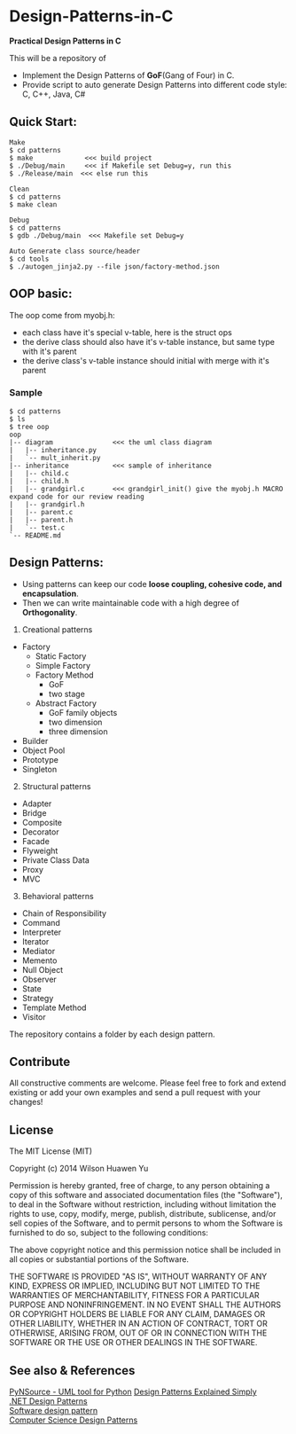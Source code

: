 Design-Patterns-in-C
====================

**Practical Design Patterns in C**  

This will be a repository of
* Implement the Design Patterns of **GoF**(Gang of Four) in C.  
* Provide script to auto generate Design Patterns into different code style: C, C++, Java, C#

## Quick Start:

```
Make
$ cd patterns
$ make             <<< build project
$ ./Debug/main	   <<< if Makefile set Debug=y, run this
$ ./Release/main  <<< else run this

Clean
$ cd patterns
$ make clean

Debug
$ cd patterns
$ gdb ./Debug/main	<<< Makefile set Debug=y

Auto Generate class source/header
$ cd tools
$ ./autogen_jinja2.py --file json/factory-method.json 
```

## OOP basic:

The oop come from myobj.h:
* each class have it's special v-table, here is the struct ops
* the derive class should also have it's v-table instance, but same type with it's parent
* the derive class's v-table instance should initial with merge with it's parent

### Sample

```
$ cd patterns
$ ls
$ tree oop
oop
|-- diagram               <<< the uml class diagram
|   |-- inheritance.py
|   `-- mult_inherit.py
|-- inheritance           <<< sample of inheritance
|   |-- child.c
|   |-- child.h
|   |-- grandgirl.c       <<< grandgirl_init() give the myobj.h MACRO expand code for our review reading
|   |-- grandgirl.h
|   |-- parent.c
|   |-- parent.h
|   `-- test.c
`-- README.md

```

## Design Patterns:

* Using patterns can keep our code **loose coupling, cohesive code, and encapsulation**.
* Then we can write maintainable code with a high degree of **Orthogonality**.

1. Creational patterns
  * Factory
    - Static Factory
    - Simple Factory
    - Factory Method
      + GoF
      + two stage
    - Abstract Factory
      + GoF family objects
      + two dimension
      + three dimension
  * Builder
  * Object Pool
  * Prototype
  * Singleton
2. Structural patterns
  * Adapter
  * Bridge
  * Composite
  * Decorator
  * Facade
  * Flyweight
  * Private Class Data
  * Proxy
  * MVC
3. Behavioral patterns
  * Chain of Responsibility
  * Command
  * Interpreter
  * Iterator
  * Mediator
  * Memento
  * Null Object
  * Observer
  * State
  * Strategy
  * Template Method
  * Visitor

The repository contains a folder by each design pattern.

## Contribute

All constructive comments are welcome.
Please feel free to fork and extend existing or add your own examples and send a pull request with your changes!

## License

The MIT License (MIT)

Copyright (c) 2014 Wilson Huawen Yu

Permission is hereby granted, free of charge, to any person obtaining a copy
of this software and associated documentation files (the "Software"), to deal
in the Software without restriction, including without limitation the rights
to use, copy, modify, merge, publish, distribute, sublicense, and/or sell
copies of the Software, and to permit persons to whom the Software is
furnished to do so, subject to the following conditions:

The above copyright notice and this permission notice shall be included in all
copies or substantial portions of the Software.

THE SOFTWARE IS PROVIDED "AS IS", WITHOUT WARRANTY OF ANY KIND, EXPRESS OR
IMPLIED, INCLUDING BUT NOT LIMITED TO THE WARRANTIES OF MERCHANTABILITY,
FITNESS FOR A PARTICULAR PURPOSE AND NONINFRINGEMENT. IN NO EVENT SHALL THE
AUTHORS OR COPYRIGHT HOLDERS BE LIABLE FOR ANY CLAIM, DAMAGES OR OTHER
LIABILITY, WHETHER IN AN ACTION OF CONTRACT, TORT OR OTHERWISE, ARISING FROM,
OUT OF OR IN CONNECTION WITH THE SOFTWARE OR THE USE OR OTHER DEALINGS IN THE
SOFTWARE.

## See also & References

[PyNSource - UML tool for Python](http://www.andypatterns.com/index.php/products/pynsource/)
[Design Patterns Explained Simply](http://sourcemaking.com/design_patterns)  
[.NET Design Patterns](http://www.dofactory.com/Patterns/Patterns.aspx)  
[Software design pattern](http://en.wikipedia.org/wiki/Design_pattern_%28computer_science%29)  
[Computer Science Design Patterns](http://en.wikibooks.org/wiki/Computer_Science_Design_Patterns)  
